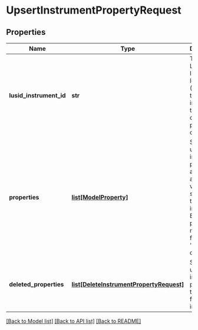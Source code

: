 # UpsertInstrumentPropertyRequest

## Properties
Name | Type | Description | Notes
------------ | ------------- | ------------- | -------------
**lusid_instrument_id** | **str** | The unique Lusid Instrument Identifier (LUID) of the instrument to update or insert properties on. | 
**properties** | [**list[ModelProperty]**](ModelProperty.md) | Set of unique instrument properties and associated values to store with the instrument. Each property must be from the &#39;Instrument&#39; domain. | [optional] 
**deleted_properties** | [**list[DeleteInstrumentPropertyRequest]**](DeleteInstrumentPropertyRequest.md) | Set of unique instrument properties to delete from the instrument. | [optional] 

[[Back to Model list]](../README.md#documentation-for-models) [[Back to API list]](../README.md#documentation-for-api-endpoints) [[Back to README]](../README.md)



